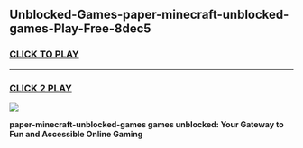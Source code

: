 
## Unblocked-Games-paper-minecraft-unblocked-games-Play-Free-8dec5
<h3>
<a href="https://premium76.site?title=paper-minecraft-unblocked-games&ref=18A">CLICK TO PLAY</a></h3>
<hr>

<h3>
<a href="https://premium76.site?title=paper-minecraft-unblocked-games&ref=18A">CLICK 2 PLAY</a>
  
</h3>

<a href="https://premium76.site?title=paper-minecraft-unblocked-games&ref=18A"><img src="https://clearcache.store/games.png"></a>


**paper-minecraft-unblocked-games games unblocked: Your Gateway to Fun and Accessible Online Gaming**
